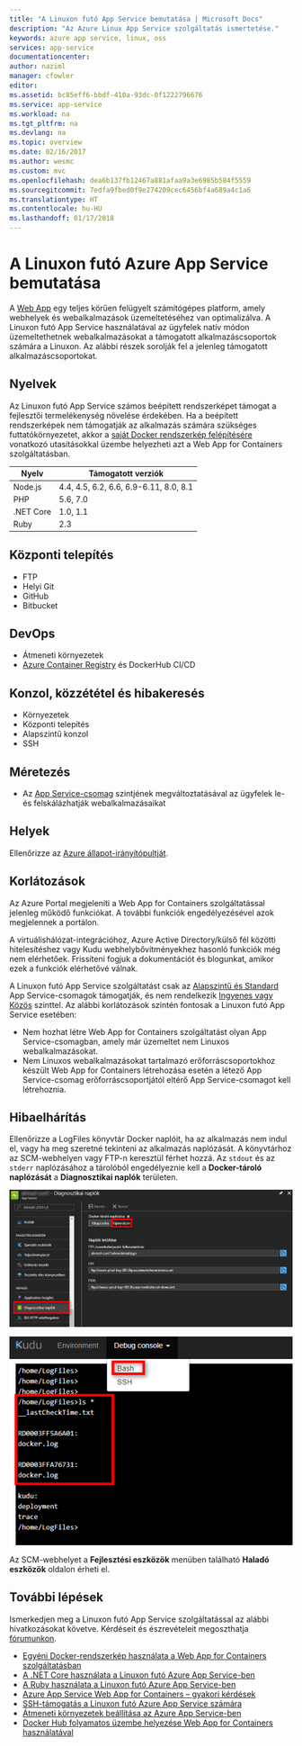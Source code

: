 ```yaml
---
title: "A Linuxon futó App Service bemutatása | Microsoft Docs"
description: "Az Azure Linux App Service szolgáltatás ismertetése."
keywords: azure app service, linux, oss
services: app-service
documentationcenter: 
author: naziml
manager: cfowler
editor: 
ms.assetid: bc85eff6-bbdf-410a-93dc-0f1222796676
ms.service: app-service
ms.workload: na
ms.tgt_pltfrm: na
ms.devlang: na
ms.topic: overview
ms.date: 02/16/2017
ms.author: wesmc
ms.custom: mvc
ms.openlocfilehash: dea6b137fb12467a881afaa9a3e6985b584f5559
ms.sourcegitcommit: 7edfa9fbed0f9e274209cec6456bf4a689a4c1a6
ms.translationtype: HT
ms.contentlocale: hu-HU
ms.lasthandoff: 01/17/2018
---
```

# <a name="introduction-to-azure-app-service-on-linux"></a>A Linuxon futó Azure App Service bemutatása

A [Web App](../app-service-web-overview.md) egy teljes körűen felügyelt számítógépes platform, amely webhelyek és webalkalmazások üzemeltetéséhez van optimalizálva. A Linuxon futó App Service használatával az ügyfelek natív módon üzemeltethetnek webalkalmazásokat a támogatott alkalmazáscsoportok számára a Linuxon. Az alábbi részek sorolják fel a jelenleg támogatott alkalmazáscsoportokat.

## <a name="languages"></a>Nyelvek

Az Linuxon futó App Service számos beépített rendszerképet támogat a fejlesztői termelékenység növelése érdekében. Ha a beépített rendszerképek nem támogatják az alkalmazás számára szükséges futtatókörnyezetet, akkor a [saját Docker rendszerkép felépítésére](tutorial-custom-docker-image.md) vonatkozó utasításokkal üzembe helyezheti azt a Web App for Containers szolgáltatásban.

| Nyelv | Támogatott verziók |
|---|---|
| Node.js | 4.4, 4.5, 6.2, 6.6, 6.9-6.11, 8.0, 8.1 |
| PHP | 5.6, 7.0 |
| .NET Core | 1.0, 1.1 |
| Ruby | 2.3 |

## <a name="deployments"></a>Központi telepítés

* FTP
* Helyi Git
* GitHub
* Bitbucket

## <a name="devops"></a>DevOps

* Átmeneti környezetek
* [Azure Container Registry](https://docs.microsoft.com/azure/container-registry/container-registry-intro) és DockerHub CI/CD

## <a name="console-publishing-and-debugging"></a>Konzol, közzététel és hibakeresés

* Környezetek
* Központi telepítés
* Alapszintű konzol
* SSH

## <a name="scaling"></a>Méretezés

* Az [App Service-csomag](https://docs.microsoft.com/azure/app-service/azure-web-sites-web-hosting-plans-in-depth-overview?toc=%2fazure%2fapp-service-web%2ftoc.json) szintjének megváltoztatásával az ügyfelek le- és felskálázhatják webalkalmazásaikat

## <a name="locations"></a>Helyek

Ellenőrizze az [Azure állapot-irányítópultját](https://azure.microsoft.com/status).

## <a name="limitations"></a>Korlátozások

Az Azure Portal megjeleníti a Web App for Containers szolgáltatással jelenleg működő funkciókat. A további funkciók engedélyezésével azok megjelennek a portálon.

A virtuálishálózat-integrációhoz, Azure Active Directory/külső fél közötti hitelesítéshez vagy Kudu webhelybővítményekhez hasonló funkciók még nem elérhetőek. Frissíteni fogjuk a dokumentációt és blogunkat, amikor ezek a funkciók elérhetővé válnak.

A Linuxon futó App Service szolgáltatást csak az [Alapszintű és Standard](https://azure.microsoft.com/pricing/details/app-service/plans/) App Service-csomagok támogatják, és nem rendelkezik [Ingyenes vagy Közös](https://azure.microsoft.com/pricing/details/app-service/plans/) szinttel. Az alábbi korlátozások szintén fontosak a Linuxon futó App Service esetében:

* Nem hozhat létre Web App for Containers szolgáltatást olyan App Service-csomagban, amely már üzemeltet nem Linuxos webalkalmazásokat.
* Nem Linuxos webalkalmazásokat tartalmazó erőforráscsoportokhoz készült Web App for Containers létrehozása esetén a létező App Service-csomag erőforráscsoportjától eltérő App Service-csomagot kell létrehoznia.

## <a name="troubleshooting"></a>Hibaelhárítás

Ellenőrizze a LogFiles könyvtár Docker naplóit, ha az alkalmazás nem indul el, vagy ha meg szeretné tekinteni az alkalmazás naplózását. A könyvtárhoz az SCM-webhelyen vagy FTP-n keresztül férhet hozzá.
Az `stdout` és az `stderr` naplózásához a tárolóból engedélyeznie kell a **Docker-tároló naplózását** a **Diagnosztikai naplók** területen.

![Naplózás engedélyezése][2]

![A Kudu használata a Docker naplók megtekintésére][1]

Az SCM-webhelyet a **Fejlesztési eszközök** menüben található **Haladó eszközök** oldalon érheti el.

## <a name="next-steps"></a>További lépések

Ismerkedjen meg a Linuxon futó App Service szolgáltatással az alábbi hivatkozásokat követve. Kérdéseit és észrevételeit megoszthatja [fórumunkon](https://social.msdn.microsoft.com/forums/azure/home?forum=windowsazurewebsitespreview).

* [Egyéni Docker-rendszerkép használata a Web App for Containers szolgáltatásban](quickstart-custom-docker-image.md)
* [A .NET Core használata a Linuxon futó Azure App Service-ben](quickstart-dotnetcore.md)
* [A Ruby használata a Linuxon futó Azure App Service-ben](quickstart-ruby.md)
* [Azure App Service Web App for Containers – gyakori kérdések](app-service-linux-faq.md)
* [SSH-támogatás a Linuxon futó Azure App Service számára](app-service-linux-ssh-support.md)
* [Átmeneti környezetek beállítása az Azure App Service-ben](../../app-service/web-sites-staged-publishing.md?toc=%2fazure%2fapp-service%2fcontainers%2ftoc.json)
* [Docker Hub folyamatos üzembe helyezése Web App for Containers használatával](./app-service-linux-ci-cd.md)

<!--Image references-->
[1]: ./media/app-service-linux-intro/kudu-docker-logs.png
[2]: ./media/app-service-linux-intro/logging.png
